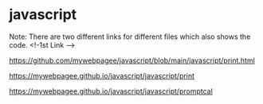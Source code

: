 # javascript

Note: There are two different links for different files which also shows the code.
<!-1st Link  -->
<!-- Link to the code -->
https://github.com/mywebpagee/javascript/blob/main/javascript/print.html

<!--Link to the webpage -->
https://mywebpagee.github.io/javascript/javascript/print



<!--Second Link  -->




<!--Link to the calculation  -->
https://mywebpagee.github.io/javascript/javascript/promptcal
